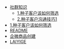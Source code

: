 <!-- docs/_sidebar.md created by koko-docsify_sidebarTool -->

- [社群知识](社群知识/README.md)
  - [1.种子客户该如何筛选](社群知识/1.种子客户该如何筛选.md)
  - [2.种子客户沟通技巧1](社群知识/2.种子客户沟通技巧1.md)
- [1.种子客户该如何筛选](./1.种子客户该如何筛选.md)
- [README](./README.md)
- [企微商品创建](./企微商品创建.md)
- [LAIYIGE](./LAIYIGE.md)
 